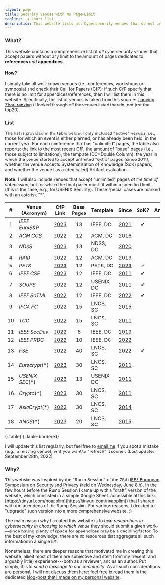 ```yaml
---
layout: page
title: Security Venues with No Page-Limit
tagline:  A short list
description: This website lists all Cybersecurity venues that do not impose any limit to the length of the References/Appendices in the submitted papers
---
```



### What?

This website contains a comprehensive list of _all_ cybersecurity venues that accept papers without any limit to the amount of pages dedicated to **references** _and_ **appendices**.

#### How?

I simply take all well-known venues (i.e., conferences, workshops or symposia) and check their Call for Papers (CfP): if such CfP specify that there is no limit for appendices/references, then I will list them in this website. Specifically, the list of venues is taken from this source: [Jianying Zhou ranking](http://jianying.space/conference-ranking.html) (I looked through _all_ the venues listed therein, not just the top20).

### List
The list is provided in the table below. I only included "active" venues, i.e., those for which an event is either planned, or has already been held, in the current year.
For each conference that has "unlimited" pages, the table also reports: the link to the most recent CfP, the amount of "base" pages (i.e., those subject to limitations), the template (DC=Double Column), the year in which the venue started to accept unlimited "extra" pages (since 2011), whether the venue accepts Systematization of Knowledge (SoK) papers, and whether the venue has a (dedicated) Artifact evaluation.

**Note:** I will also include venues that accept "unlimited" pages _at the time of submission_, but for which the final paper must fit within a specified limit (this is the case, e.g., for USENIX Security). These special cases are marked with an asterisk "*".




|  #  | Venue (Acronym) |                                 CfP Link                                 | Base Pages | Template   |                                 Since                                 | SoK? | Artifact? |
|:---:|-----------------|:------------------------------------------------------------------------:|:----------:|------------|:---------------------------------------------------------------------:|:----:|:---------:|
|  1  | _IEEE EuroS&P_  |       [2023](https://www.ieee-security.org/TC/EuroSP2023/cfp.html)       |     13     | IEEE, DC   |     [2021](https://www.ieee-security.org/TC/EuroSP2021/cfp.html)      |  ✔   |           |
|  2  | _ACM CCS_       | [2022](https://www.sigsac.org/ccs/CCS2022/call-for/call-for-papers.html) |     12     | ACM, DC    | [2016](https://www.sigsac.org/ccs/CCS2016/call-for-papers/index.html) |      |     ✔     |
|  3  | _NDSS_          |     [2023](https://www.ndss-symposium.org/ndss2023/call-for-papers/)     |     13     | NDSS, DC   |   [2020](https://www.ndss-symposium.org/ndss2020/call-for-papers/)    |      |           |
|  4  | _RAID_          |             [2022](https://raid2022.cs.ucy.ac.cy/call.html)              |     12     | ACM, DC    |          [2019](http://www.raid-2019.org/callForPapers.html)          |      |           |
|  5  | _PETS_          |   [2023](https://petsymposium.org/authors23.php#submission-guidelines)   |     12     | PETS, DC   | [2023](https://petsymposium.org/authors23.php#submission-guidelines)  |  ✔   |           |
|  6  | _IEEE CSF_      |        [2023](https://www.ieee-security.org/TC/CSF2023/cfp.html)         |     12     | IEEE, DC   |         [2011](http://csf2011.inria.fr/call-for-papers.html)          |  ✔   |           |
|  7  | _SOUPS_         |   [2022](https://www.usenix.org/conference/soups2022/call-for-papers)    |     12     | USENIX, DC |          [2011](http://cups.cs.cmu.edu/soups/2011/cfp.html)           |  ✔   |           |
|  8  | _IEEE SaTML_    |                [2022](https://satml.org/participate-cfp/)                |     12     | IEEE, DC   |              [2022](https://satml.org/participate-cfp/)               |  ✔   |           |
|  9  | _IFCA FC_       |                   [2022](http://fc23.ifca.ai/cfp.html)                   |     15     | LNCS, SC   |                 [2015](http://fc15.ifca.ai/cfp.html)                  |      |           |
| 10  | _TCC_           |          [2022](https://tcc.iacr.org/2022/papersubmission.php)           |     15     | LNCS, SC   |        [2011](https://www.iacr.org/workshops/tcc2011/cfp.html)        |      |           |
| 11  | _IEEE SecDev_   |               [2022](https://secdev.ieee.org/2022/papers)                |     6      | IEEE, DC   |             [2019](https://secdev.ieee.org/2019/papers/)              |      |           |
| 12  | _IEEE PRDC_     |         [2022](http://prdc.dependability.org/PRDC2022/cfp.html)          |     10     | IEEE, DC   |        [2022](http://prdc.dependability.org/PRDC2022/cfp.html)        |      |           |
| 13  | _FSE_           |           [2022](https://fse.iacr.org/2023/callforpapers.php)            |     40     | LNCS, SC   |          [2022](https://fse.iacr.org/2022/files/cfp_21.pdf)           |  ✔   |           |
| 14  | _Eurocrypt_(*)  |       [2023](https://eurocrypt.iacr.org/2023/papersubmission.php)        |     30     | LNCS, SC   |    [2011](https://www.iacr.org/conferences/eurocrypt2011/cfp.php)     |      |           |
| 15  | _USENIX SEC_(*) | [2023](https://www.usenix.org/sites/default/files/sec23_cfp_092722.pdf)  |     13     | USENIX, DC |  [2011](https://www.usenix.org/legacy/events/sec11/cfp/sec11cfp.pdf)  |      |     ✔     |
| 16  | _Crypto_(*)     |          [2023](https://crypto.iacr.org/2023/callforpapers.php)          |     30     | LNCS, SC   |     [2011](https://www.iacr.org/conferences/crypto2011/cfp.html)      |      |           |
| 17  | _AsiaCrypt_(*)  |        [2022](https://asiacrypt.iacr.org/2022/files/AC22-CFP.pdf)        |     30     | LNCS, SC   |  [2014](https://www.iacr.org/conferences/asiacrypt2014/index-1.htm)   |      |           |
| 18  | _ANCS_(*)       |        [2023](https://sulab-sever.u-aizu.ac.jp/ACNS2023/cfp.html)        |     20     | LNCS, SC   |             [2015](http://acns2015.cs.columbia.edu/cfp/)              |      |           |
{:.table}
{:.table-bordered}




I will update this list regularly, but feel free to [email me](mailto:giovanni.apruzzese@uni.li) if you spot a mistake (e.g., a missing venue), or if you want to "refresh" it sooner. (Last update: September 28th, 2022)


### Why?
This website was inspired by the "Rump Session" of the 75th [IEEE European Symposium on Security and Privacy](https://www.ieee-security.org/TC/EuroSP2022/program.html) (held on Wednesday, June 8th). In the few hours before the Rump Session I came up with a "draft" version of the website, which consisted in a simple Google Sheet (accessible at this link: [https://tinyurl.com/noapplim](https://tinyurl.com/noapplim)) that I shared with the attendees of the Rump Session. For various reasons, I decided to "upgrade" such version into a more comprehensive website. :)

The main reason why I created this website is to _help researchers in cybersecurity in choosing to which venue_ they should submit a given work---since having plenty of space for appendices may be a deciding factor. To the best of my knowledge, there are no resources that aggregate all such information in a single list.

Nonetheless, there are deeper reasons that motivated me in creating this website, albeit most of them are subjective and stem from my (recent, and arguably little) experience---both as a reviewer, and as an author. Put simply, it is to _send a message to our community_. 
As all such considerations are personal, I will not discuss them here: feel free to read them in the dedicated [blog-post that I made on my personal website](https://www.giovanniapruzzese.com/posts/2022/secnopagelim).










